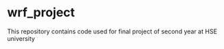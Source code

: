 # wrf_project
This repository contains code used for final project of second year at HSE university
